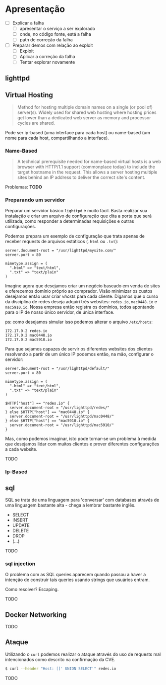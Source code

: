 # Apresentação

- [ ] Explicar a falha
  - [ ] apresentar o serviço a ser explorado
  - [ ] onde, no código fonte, está a falha
  - [ ] path de correção da falha
- [ ] Preparar demos com relação ao exploit
  - [ ] Exploit
  - [ ] Aplicar a correção da falha 
  - [ ] Tentar explorar novamente

## lighttpd

## Virtual Hosting

> Method for hosting multiple domain names on a single (or pool of) server(s). Widely used for shared web hosting where hosting prices get lower than a dedicated web server as memory and processor cycles are shared.

Pode ser ip-based (uma interface para cada host) ou name-based (um nome para cada host, compartilhando a interface).

### Name-Based

> A technical prerequisite needed for name-based virtual hosts is a web browser with HTTP/1.1 support (commonplace today) to include the target hostname in the request. This allows a server hosting multiple sites behind an IP address to deliver the correct site's content.

Problemas: **TODO**

### Preparando um servidor

Preparar um servidor básico `lighttpd`  é muito fácil. Basta realizar sua instalação e criar um arquivo de configuração que dita a porta que será utilizada, como responder a determinadas requisições e outras configurações.

Podemos prepara um exemplo de configuração que trata apenas de receber requests de arquivos estáticos (`.html` ou `.txt`):

```
server.document-root = "/usr/lighttpd/mysite.com/"
server.port = 80

mimetype.assign = (
  ".html" => "text/html",
  ".txt" => "text/plain"
)
```

Imagine agora que desejamos criar um negócio baseado em venda de sites e oferecemos domínio próprio ao comprador. Visão minimizar os custos desejamos então usar criar *vhosts* para cada cliente. Digamos que o curso da disciplina de redes deseja adquiri três websites: `redes.io`, `mac0448.io` e `mac5910.io`. Nossa empresa então registra os domínios, todos apontando para o IP de nosso único servidor, de única interface.

ps: como desejamos simular isso podemos alterar o arquivo `/etc/hosts`:
```
172.17.0.2 redes.io
172.17.0.2 mac0448.io
172.17.0.2 mac5910.io
```

Para que sejamos capazes de servir os diferentes websites dos clientes resolvendo a partir de um único IP podemos então, na mão, configurar o servidor:

```
server.document-root = "/usr/lighttpd/default/"
server.port = 80

mimetype.assign = (
  ".html" => "text/html",
  ".txt" => "text/plain"
)

$HTTP["host"] == "redes.io" {
  server.document-root = "/usr/lighttpd/redes/"
} else $HTTP["host"] == "mac0448.io" {
  server.document-root = "/usr/lighttpd/mac0448/"
} else $HTTP["host"] == "mac5910.io" {
  server.document-root = "/usr/lighttpd/mac5910/"
}
``` 

Mas, como podemos imaginar, isto pode tornar-se um problema à medida que desejamos lidar com muitos clientes e prover diferentes configurações a cada website.

TODO


### Ip-Based



## sql

SQL se trata de uma linguagem para 'conversar' com databases através de uma linguagem bastante alta - chega a lembrar bastante inglês.

- SELECT
- INSERT
- UPDATE
- DELETE
- DROP
- (...)

TODO

### sql injection

O problema com as SQL queries aparecem quando passou a haver a intenção de construir tais queries usando strings que usuários entram.

Como resolver? Escaping.

TODO

## Docker Networking

TODO


## Ataque

Utilizando o `curl` podemos realizar o ataque através do uso de requests mal intencionados como descrito na confirmação da CVE.

```sh
$ curl --header "Host: []' UNION SELECT'" redes.io
```

TODO


